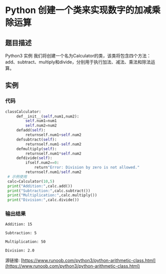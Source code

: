 # Python 创建一个类来实现数字的加减乘除运算

## 题目描述
Python3 实例
我们将创建一个名为Calculator的类，该类将包含四个方法：add、subtract、multiply和divide，分别用于执行加法、减法、乘法和除法运算。

## 实例
### 代码
```python
classCalculator:
     def__init__(self,num1,num2):
         self.num1=num1
         self.num2=num2
     defadd(self):
         returnself.num1+self.num2
     defsubtract(self):
         returnself.num1-self.num2
     defmultiply(self):
         returnself.num1*self.num2
     defdivide(self):
         ifself.num2==0:
             return"Error: Division by zero is not allowed."
         returnself.num1/self.num2
 # 示例使用
 calc=Calculator(10,5)
 print("Addition:",calc.add())
 print("Subtraction:",calc.subtract())
 print("Multiplication:",calc.multiply())
 print("Division:",calc.divide())
```
### 输出结果
```
Addition: 15
Subtraction: 5
Multiplication: 50
Division: 2.0
```
源链接: [https://www.runoob.com/python3/python-arithmetic-class.html](https://www.runoob.com/python3/python-arithmetic-class.html)
